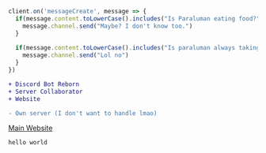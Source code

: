 ```js
client.on('messageCreate', message => {
  if(message.content.toLowerCase().includes("Is Paraluman eating food?")){
    message.channel.send("Maybe? I don't know too.")
  }
  
  if(message.content.toLowerCase().includes("Is paraluman always taking a nap?")) {
    message.channel.send("Lol no")
  }
})
```

```diff
+ Discord Bot Reborn
+ Server Collaborator
+ Website

- Own server (I don't want to handle lmao)
```

[Main Website](https://kanonblanc.github.io)

```html
hello world
```
